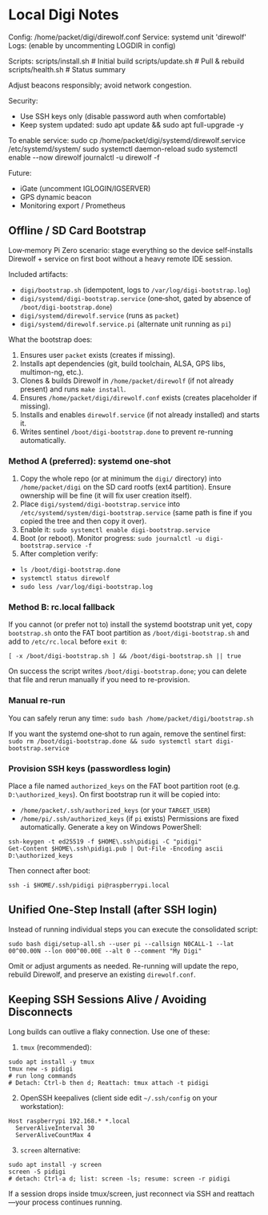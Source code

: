 # Local Digi Notes

Config: /home/packet/digi/direwolf.conf
Service: systemd unit 'direwolf'
Logs: (enable by uncommenting LOGDIR in config)

Scripts:
  scripts/install.sh   # Initial build
  scripts/update.sh    # Pull & rebuild
  scripts/health.sh    # Status summary

Adjust beacons responsibly; avoid network congestion.

Security:
  - Use SSH keys only (disable password auth when comfortable)
  - Keep system updated: sudo apt update && sudo apt full-upgrade -y

To enable service:
  sudo cp /home/packet/digi/systemd/direwolf.service /etc/systemd/system/
  sudo systemctl daemon-reload
  sudo systemctl enable --now direwolf
  journalctl -u direwolf -f

Future:
  - iGate (uncomment IGLOGIN/IGSERVER)
  - GPS dynamic beacon
  - Monitoring export / Prometheus

## Offline / SD Card Bootstrap
Low‑memory Pi Zero scenario: stage everything so the device self‑installs Direwolf + service on first boot without a heavy remote IDE session.

Included artifacts:
- `digi/bootstrap.sh` (idempotent, logs to `/var/log/digi-bootstrap.log`)
- `digi/systemd/digi-bootstrap.service` (one‑shot, gated by absence of `/boot/digi-bootstrap.done`)
- `digi/systemd/direwolf.service` (runs as `packet`)
- `digi/systemd/direwolf.service.pi` (alternate unit running as `pi`)

What the bootstrap does:
1. Ensures user `packet` exists (creates if missing).
2. Installs apt dependencies (git, build toolchain, ALSA, GPS libs, multimon-ng, etc.).
3. Clones & builds Direwolf in `/home/packet/direwolf` (if not already present) and runs `make install`.
4. Ensures `/home/packet/digi/direwolf.conf` exists (creates placeholder if missing).
5. Installs and enables `direwolf.service` (if not already installed) and starts it.
6. Writes sentinel `/boot/digi-bootstrap.done` to prevent re-running automatically.

### Method A (preferred): systemd one‑shot
1. Copy the whole repo (or at minimum the `digi/` directory) into `/home/packet/digi` on the SD card rootfs (ext4 partition). Ensure ownership will be fine (it will fix user creation itself).
2. Place `digi/systemd/digi-bootstrap.service` into `/etc/systemd/system/digi-bootstrap.service` (same path is fine if you copied the tree and then copy it over).
3. Enable it:
  `sudo systemctl enable digi-bootstrap.service`
4. Boot (or reboot). Monitor progress:
  `sudo journalctl -u digi-bootstrap.service -f`
5. After completion verify:
  - `ls /boot/digi-bootstrap.done`
  - `systemctl status direwolf`
  - `sudo less /var/log/digi-bootstrap.log`

### Method B: rc.local fallback
If you cannot (or prefer not to) install the systemd bootstrap unit yet, copy `bootstrap.sh` onto the FAT boot partition as `/boot/digi-bootstrap.sh` and add to `/etc/rc.local` before `exit 0`:
```
[ -x /boot/digi-bootstrap.sh ] && /boot/digi-bootstrap.sh || true
```
On success the script writes `/boot/digi-bootstrap.done`; you can delete that file and rerun manually if you need to re-provision.

### Manual re-run
You can safely rerun any time:
`sudo bash /home/packet/digi/bootstrap.sh`

If you want the systemd one‑shot to run again, remove the sentinel first:
`sudo rm /boot/digi-bootstrap.done && sudo systemctl start digi-bootstrap.service`

### Provision SSH keys (passwordless login)
Place a file named `authorized_keys` on the FAT boot partition root (e.g. `D:\authorized_keys`). On first bootstrap run it will be copied into:
 - `/home/packet/.ssh/authorized_keys` (or your `TARGET_USER`)
 - `/home/pi/.ssh/authorized_keys` (if `pi` exists)
Permissions are fixed automatically. Generate a key on Windows PowerShell:
```
ssh-keygen -t ed25519 -f $HOME\.ssh\pidigi -C "pidigi"
Get-Content $HOME\.ssh\pidigi.pub | Out-File -Encoding ascii D:\authorized_keys
```
Then connect after boot:
```
ssh -i $HOME/.ssh/pidigi pi@raspberrypi.local
```

## Unified One-Step Install (after SSH login)
Instead of running individual steps you can execute the consolidated script:
```
sudo bash digi/setup-all.sh --user pi --callsign N0CALL-1 --lat 00^00.00N --lon 000^00.00E --alt 0 --comment "My Digi"
```
Omit or adjust arguments as needed. Re-running will update the repo, rebuild Direwolf, and preserve an existing `direwolf.conf`.

## Keeping SSH Sessions Alive / Avoiding Disconnects
Long builds can outlive a flaky connection. Use one of these:
1. `tmux` (recommended):
  ```
  sudo apt install -y tmux
  tmux new -s pidigi
  # run long commands
  # Detach: Ctrl-b then d; Reattach: tmux attach -t pidigi
  ```
2. OpenSSH keepalives (client side edit `~/.ssh/config` on your workstation):
  ```
  Host raspberrypi 192.168.* *.local
    ServerAliveInterval 30
    ServerAliveCountMax 4
  ```
3. `screen` alternative:
  ```
  sudo apt install -y screen
  screen -S pidigi
  # detach: Ctrl-a d; list: screen -ls; resume: screen -r pidigi
  ```
If a session drops inside tmux/screen, just reconnect via SSH and reattach—your process continues running.

